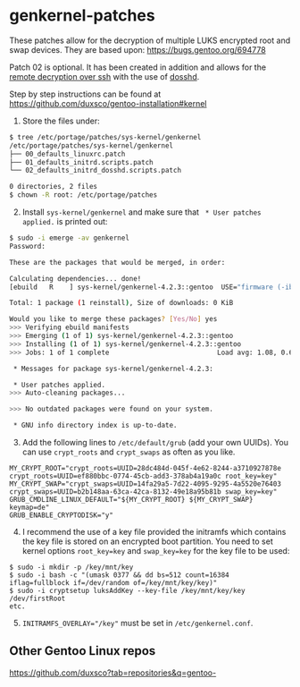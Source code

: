 # genkernel-patches

These patches allow for the decryption of multiple LUKS encrypted root and swap devices. They are based upon:
https://bugs.gentoo.org/694778

Patch 02 is optional. It has been created in addition and allows for the [remote decryption over ssh](https://github.com/duxsco/gentoo-installation#remote-unlock) with the use of [dosshd](https://wiki.gentoo.org/wiki/Handbook:AMD64/Blocks/Booting).

Step by step instructions can be found at https://github.com/duxsco/gentoo-installation#kernel

  1. Store the files under:

```bash
$ tree /etc/portage/patches/sys-kernel/genkernel
/etc/portage/patches/sys-kernel/genkernel
├── 00_defaults_linuxrc.patch
├── 01_defaults_initrd.scripts.patch
└── 02_defaults_initrd_dosshd.scripts.patch

0 directories, 2 files
$ chown -R root: /etc/portage/patches
```

  2. Install `sys-kernel/genkernel` and make sure that ` * User patches applied.` is printed out:

```bash
$ sudo -i emerge -av genkernel
Password: 

These are the packages that would be merged, in order:

Calculating dependencies... done!
[ebuild   R    ] sys-kernel/genkernel-4.2.3::gentoo  USE="firmware (-ibm)" PYTHON_SINGLE_TARGET="python3_9 (-python3_10) -python3_8" 0 KiB

Total: 1 package (1 reinstall), Size of downloads: 0 KiB

Would you like to merge these packages? [Yes/No] yes
>>> Verifying ebuild manifests
>>> Emerging (1 of 1) sys-kernel/genkernel-4.2.3::gentoo
>>> Installing (1 of 1) sys-kernel/genkernel-4.2.3::gentoo
>>> Jobs: 1 of 1 complete                           Load avg: 1.08, 0.63, 0.42

 * Messages for package sys-kernel/genkernel-4.2.3:

 * User patches applied.
>>> Auto-cleaning packages...

>>> No outdated packages were found on your system.

 * GNU info directory index is up-to-date.
```

  3. Add the following lines to `/etc/default/grub` (add your own UUIDs). You can use `crypt_roots` and `crypt_swaps` as often as you like.

```
MY_CRYPT_ROOT="crypt_roots=UUID=28dc484d-045f-4e62-8244-a3710927878e crypt_roots=UUID=ef880bbc-0774-45cb-add3-378ab4a19a0c root_key=key"
MY_CRYPT_SWAP="crypt_swaps=UUID=14fa29a5-7d22-4095-9295-4a5520e76403 crypt_swaps=UUID=b2b148aa-63ca-42ca-8132-49e18a95b81b swap_key=key"
GRUB_CMDLINE_LINUX_DEFAULT="${MY_CRYPT_ROOT} ${MY_CRYPT_SWAP} keymap=de"
GRUB_ENABLE_CRYPTODISK="y"
```

  4. I recommend the use of a key file provided the initramfs which contains the key file is stored on an encrypted boot partition. You need to set kernel options `root_key=key` and `swap_key=key` for the key file to be used:

```
$ sudo -i mkdir -p /key/mnt/key
$ sudo -i bash -c "(umask 0377 && dd bs=512 count=16384 iflag=fullblock if=/dev/random of=/key/mnt/key/key)"
$ sudo -i cryptsetup luksAddKey --key-file /key/mnt/key/key /dev/firstRoot
etc.
```
  5. `INITRAMFS_OVERLAY="/key"` must be set in `/etc/genkernel.conf`.

## Other Gentoo Linux repos

https://github.com/duxsco?tab=repositories&q=gentoo-
